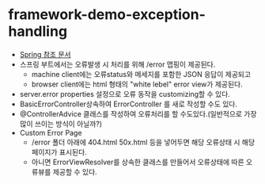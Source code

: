 # framework-demo-exception-handling
- [Spring 참조 문서](https://docs.spring.io/spring-boot/docs/current/reference/html/features.html#features.developing-web-applications.spring-mvc.error-handling)
- 스프링 부트에서는 오류발생 시 처리를 위해 /error 맵핑이 제공된다.
  - machine client에는 오류status와 메세지를 포함한 JSON 응답이 제공되고
  - browser client에는 html 형태의 "white lebel" error view가 제공된다.
- server.error properties 설정으로 오류 동작을 customizing할 수 있다.
- BasicErrorController상속하여 ErrorController 를 새로 작성할 수도 있다.
- @ControllerAdvice 클래스를 작성하여 오류처리를 할 수도있다.(일반적으로 가장 많이 쓰이는 방식이 아닐까?)
- Custom Error Page
  - /error 폴더 아래에 404.html 50x.html 등을 넣어두면 해당 오류상태 시 해당 페이지가 표시된다.
  - 아니면 ErrorViewResolver를 상속한 클래스를 만들어서 오류상태에 따른 오류뷰를 제공할 수 있다.

